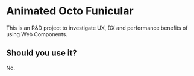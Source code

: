 # Animated Octo Funicular

This is an R&D project to investigate UX, DX and performance benefits of using Web Components.

## Should you use it?

No.